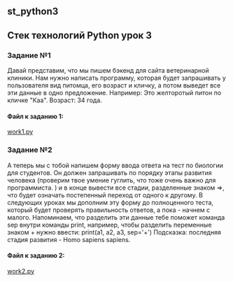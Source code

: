 ## st_python3
## Стек технологий Python урок 3
### Задание №1

Давай представим, что мы пишем бэкенд для сайта ветеринарной клиники. 
Нам нужно написать программу, которая будет запрашивать у пользователя вид питомца, его возраст и кличку, 
а потом выведет все эти данные в одно предложение. 
Например:
 Это желторотый питон по кличке "Каа". Возраст: 34 года.

 ####  Файл к заданию 1: 
[work1.py](https://github.com/s-getmanov/st_python3/blob/main/work1.py)

### Задание №2

А теперь мы с тобой напишем форму ввода ответа на тест по биологии для студентов. 
Он должен запрашивать по порядку этапы развития человека (проверим твое умение гуглить, что тоже очень важно для программиста. ) 
и в конце вывести все стадии, разделенные знаком =>, что будет означать постепенный переход от одного к другому. 
В следующих уроках мы дополним эту форму до полноценного теста, который будет проверять правильность ответов, а пока - начнем с малого. 
Напоминаем, что разделить эти данные тебе поможет команда sep внутри команды print, например, чтобы разделить переменные знаком + нужно ввести:
print(a1, a2, a3, sep='+')
Подсказка: последняя стадия развития - Homo sapiens sapiens.

####  Файл к заданию 2: 
[work2.py](https://github.com/s-getmanov/st_python3/blob/main/work2.py)
